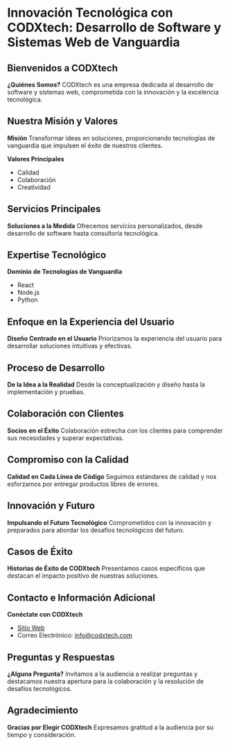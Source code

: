 # Innovación Tecnológica con CODXtech: Desarrollo de Software y Sistemas Web de Vanguardia

## Bienvenidos a CODXtech

**¿Quiénes Somos?**
CODXtech es una empresa dedicada al desarrollo de software y sistemas web, comprometida con la innovación y la excelencia tecnológica.

## Nuestra Misión y Valores

**Misión**
Transformar ideas en soluciones, proporcionando tecnologías de vanguardia que impulsen el éxito de nuestros clientes.

**Valores Principales**
- Calidad
- Colaboración
- Creatividad

## Servicios Principales

**Soluciones a la Medida**
Ofrecemos servicios personalizados, desde desarrollo de software hasta consultoría tecnológica.

## Expertise Tecnológico

**Dominio de Tecnologías de Vanguardia**
- React
- Node.js
- Python

## Enfoque en la Experiencia del Usuario

**Diseño Centrado en el Usuario**
Priorizamos la experiencia del usuario para desarrollar soluciones intuitivas y efectivas.

## Proceso de Desarrollo

**De la Idea a la Realidad**
Desde la conceptualización y diseño hasta la implementación y pruebas.

## Colaboración con Clientes

**Socios en el Éxito**
Colaboración estrecha con los clientes para comprender sus necesidades y superar expectativas.

## Compromiso con la Calidad

**Calidad en Cada Línea de Código**
Seguimos estándares de calidad y nos esforzamos por entregar productos libres de errores.

## Innovación y Futuro

**Impulsando el Futuro Tecnológico**
Comprometidos con la innovación y preparados para abordar los desafíos tecnológicos del futuro.

## Casos de Éxito

**Historias de Éxito de CODXtech**
Presentamos casos específicos que destacan el impacto positivo de nuestras soluciones.

## Contacto e Información Adicional

**Conéctate con CODXtech**
- [Sitio Web](https://www.codxtech.com)
- Correo Electrónico: info@codxtech.com

## Preguntas y Respuestas

**¿Alguna Pregunta?**
Invitamos a la audiencia a realizar preguntas y destacamos nuestra apertura para la colaboración y la resolución de desafíos tecnológicos.

## Agradecimiento

**Gracias por Elegir CODXtech**
Expresamos gratitud a la audiencia por su tiempo y consideración.
